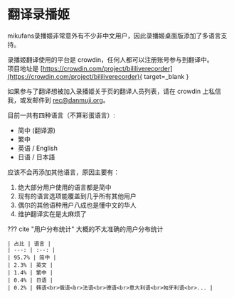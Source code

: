 # 翻译录播姬

mikufans录播姬非常意外有不少非中文用户，因此录播姬桌面版添加了多语言支持。

录播姬翻译使用的平台是 crowdin，任何人都可以注册账号参与到翻译中。  
项目地址是 [https://crowdin.com/project/bililiverecorder](https://crowdin.com/project/bililiverecorder){ target=_blank }

如果参与了翻译想被加入录播姬关于页的翻译人员列表，请在 crowdin 上私信我，或发邮件到 [rec@danmuji.org](mailto:rec@danmuji.org)。

目前一共有四种语言（不算彩蛋语言）: 

- 简中 (翻译源)
- 繁中
- 英语 / English
- 日语 / 日本語

应该不会再添加其他语言，原因主要有：

1. 绝大部分用户使用的语言都是简中
2. 现有的语言选项能覆盖到几乎所有其他用户
3. 偶尔的其他语种用户八成也是懂中文的华人
4. 维护翻译实在是太麻烦了

??? cite "用户分布统计"
    大概的不太准确的用户分布统计
    
    | 占比 | 语言 |
    | ---: | :--: |
    | 95.7% | 简中 |
    | 2.3% | 英文 |
    | 1.4% | 繁中 |
    | 0.4% | 日语 |
    | 0.2% | 韩语<br>俄语<br>法语<br>德语<br>意大利语<br>匈牙利语<br>... |
